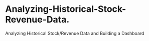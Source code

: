 # Analyzing-Historical-Stock-Revenue-Data.
Analyzing Historical Stock/Revenue Data and Building a Dashboard
